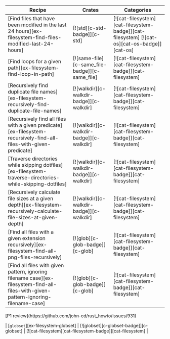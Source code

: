 | Recipe | Crates | Categories |
|--------|--------|------------|
| [Find files that have been modified in the last 24 hours][ex-filesystem-find-files-modified-last-24-hours] | [![std][c-std-badge]][c-std] | [![cat-filesystem][cat-filesystem-badge]][cat-filesystem] [![cat-os][cat-os-badge]][cat-os] |
| [Find loops for a given path][ex-filesystem-find-loop-in-path] | [![same-file][c-same_file-badge]][c-same_file] | [![cat-filesystem][cat-filesystem-badge]][cat-filesystem] |
| [Recursively find duplicate file names][ex-filesystem-recursively-find-duplicate-file-names] | [![walkdir][c-walkdir-badge]][c-walkdir] | [![cat-filesystem][cat-filesystem-badge]][cat-filesystem] |
| [Recursively find all files with a given predicate][ex-filesystem-recursively-find-all-files-with-given-predicate] | [![walkdir][c-walkdir-badge]][c-walkdir] | [![cat-filesystem][cat-filesystem-badge]][cat-filesystem] |
| [Traverse directories while skipping dotfiles][ex-filesystem-traverse-directories-while-skipping-dotfiles] | [![walkdir][c-walkdir-badge]][c-walkdir] | [![cat-filesystem][cat-filesystem-badge]][cat-filesystem] |
| [Recursively calculate file sizes at a given depth][ex-filesystem-recursively-calculate-file-sizes-at-given-depth] | [![walkdir][c-walkdir-badge]][c-walkdir] | [![cat-filesystem][cat-filesystem-badge]][cat-filesystem] |
| [Find all files with a given extension recursively][ex-filesystem-find-all-png-files-recursively] | [![glob][c-glob-badge]][c-glob] | [![cat-filesystem][cat-filesystem-badge]][cat-filesystem] |
| [Find all files with given pattern, ignoring filename case][ex-filesystem-find-all-files-with-given-pattern-ignoring-filename-case] | [![glob][c-glob-badge]][c-glob] | [![cat-filesystem][cat-filesystem-badge]][cat-filesystem] |

<div class="hidden">
[P1 review](https://github.com/john-cd/rust_howto/issues/931)

| [`globset`][ex-filesystem-globset] | [![globset][c-globset-badge]][c-globset] | [![cat-filesystem][cat-filesystem-badge]][cat-filesystem] |

</div>
